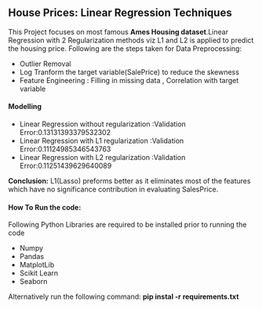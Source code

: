 ## House Prices: Linear Regression Techniques
This Project focuses on most famous **Ames Housing dataset**.Linear Regression with 2 Regularization methods viz L1 and L2 is applied to predict the housing price.
Following are the steps taken for Data Preprocessing:
* Outlier Removal
* Log Tranform the target variable(SalePrice) to reduce the skewness
* Feature Engineering : Filling in missing data , Correlation with target variable
 #### Modelling ####
* Linear Regression without regularization :Validation Error:0.13131393379532302
* Linear Regression with L1 regularization :Validation Error:0.11124985346543763
* Linear Regression with L2 regularization :Validation Error:0.11251439629640089

**Conclusion:** L1(Lasso) preforms better as it eliminates most of the features which have no significance contribution in evaluating SalesPrice.

#### How To Run the code: #### 
Following Python Libraries are required to be installed prior to running the code
* Numpy
* Pandas
* MatplotLib
* Scikit Learn
* Seaborn

Alternatively run the following command: **pip instal -r requirements.txt**

